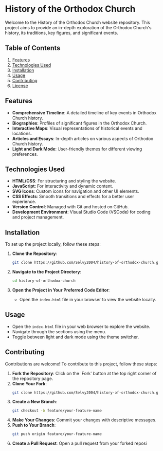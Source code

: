 # History of the Orthodox Church

Welcome to the History of the Orthodox Church website repository. This project aims to provide an in-depth exploration of the Orthodox Church's history, its traditions, key figures, and significant events.

## Table of Contents

1. [Features](#features)
2. [Technologies Used](#technologies-used)
3. [Installation](#installation)
4. [Usage](#usage)
5. [Contributing](#contributing)
6. [License](#license)

## Features

- **Comprehensive Timeline**: A detailed timeline of key events in Orthodox Church history.
- **Biographies**: Profiles of significant figures in the Orthodox Church.
- **Interactive Maps**: Visual representations of historical events and locations.
- **Articles and Essays**: In-depth articles on various aspects of Orthodox Church history.
- **Light and Dark Mode**: User-friendly themes for different viewing preferences.

## Technologies Used

- **HTML/CSS**: For structuring and styling the website.
- **JavaScript**: For interactivity and dynamic content.
- **SVG Icons**: Custom icons for navigation and other UI elements.
- **CSS Effects**: Smooth transitions and effects for a better user experience.
- **Version Control**: Managed with Git and hosted on GitHub.
- **Development Environment**: Visual Studio Code (VSCode) for coding and project management.

## Installation

To set up the project locally, follow these steps:

1. **Clone the Repository**:
    ```bash
    git clone https://github.com/Selvy2004/history-of-orthodox-church.git
    ```

2. **Navigate to the Project Directory**:
    ```bash
    cd history-of-orthodox-church
    ```

3. **Open the Project in Your Preferred Code Editor**:
    - Open the `index.html` file in your browser to view the website locally.

## Usage

- Open the `index.html` file in your web browser to explore the website.
- Navigate through the sections using the menu.
- Toggle between light and dark mode using the theme switcher.

## Contributing

Contributions are welcome! To contribute to this project, follow these steps:

1. **Fork the Repository**: Click on the 'Fork' button at the top right corner of the repository page.
2. **Clone Your Fork**:
    ```bash
    git clone https://github.com/Selvy2004/history-of-orthodox-church.git
    ```
3. **Create a New Branch**:
    ```bash
    git checkout -b feature/your-feature-name
    ```
4. **Make Your Changes**: Commit your changes with descriptive messages.
5. **Push to Your Branch**:
    ```bash
    git push origin feature/your-feature-name
    ```
6. **Create a Pull Request**: Open a pull request from your forked reposi
